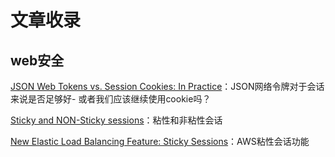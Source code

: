 # 文章收录

## web安全

[JSON Web Tokens vs. Session Cookies: In Practice](https://ponyfoo.com/articles/json-web-tokens-vs-session-cookies)：JSON网络令牌对于会话来说是否足够好- 或者我们应该继续使用cookie吗？

[Sticky and NON-Sticky sessions](https://stackoverflow.com/questions/10494431/sticky-and-non-sticky-sessions)：粘性和非粘性会话

[New Elastic Load Balancing Feature: Sticky Sessions](https://aws.amazon.com/cn/blogs/aws/new-elastic-load-balancing-feature-sticky-sessions/)：AWS粘性会话功能